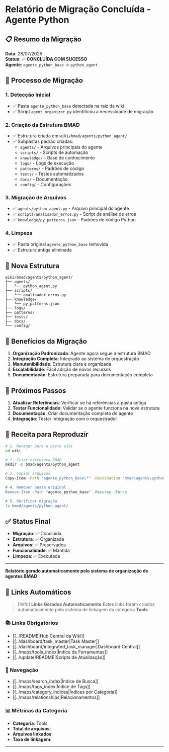 # Relatório de Migração Concluída - Agente Python

## 📋 Resumo da Migração

**Data**: 28/07/2025  
**Status**: ✅ **CONCLUÍDA COM SUCESSO**  
**Agente**: `agente_python_base` → `python_agent`

## 🔄 Processo de Migração

### 1. Detecção Inicial
- ✅ Pasta `agente_python_base` detectada na raiz da wiki
- ✅ Script `agent_organizer.py` identificou a necessidade de migração

### 2. Criação da Estrutura BMAD
- ✅ Estrutura criada em `wiki/bmad/agents/python_agent/`
- ✅ Subpastas padrão criadas:
  - `agents/` - Arquivos principais do agente
  - `scripts/` - Scripts de automação
  - `knowledge/` - Base de conhecimento
  - `logs/` - Logs de execução
  - `patterns/` - Padrões de código
  - `tests/` - Testes automatizados
  - `docs/` - Documentação
  - `config/` - Configurações

### 3. Migração de Arquivos
- ✅ `agents/python_agent.py` - Arquivo principal do agente
- ✅ `scripts/analisador_erros.py` - Script de análise de erros
- ✅ `knowledge/py_patterns.json` - Padrões de código Python

### 4. Limpeza
- ✅ Pasta original `agente_python_base` removida
- ✅ Estrutura antiga eliminada

## 📁 Nova Estrutura

```
wiki/bmad/agents/python_agent/
├── agents/
│   └── python_agent.py
├── scripts/
│   └── analisador_erros.py
├── knowledge/
│   └── py_patterns.json
├── logs/
├── patterns/
├── tests/
├── docs/
└── config/
```

## 🎯 Benefícios da Migração

1. **Organização Padronizada**: Agente agora segue a estrutura BMAD
2. **Integração Completa**: Integrado ao sistema de orquestração
3. **Manutenibilidade**: Estrutura clara e organizada
4. **Escalabilidade**: Fácil adição de novos recursos
5. **Documentação**: Estrutura preparada para documentação completa

## 🔧 Próximos Passos

1. **Atualizar Referências**: Verificar se há referências à pasta antiga
2. **Testar Funcionalidade**: Validar se o agente funciona na nova estrutura
3. **Documentação**: Criar documentação completa do agente
4. **Integração**: Testar integração com o orquestrador

## 📝 Receita para Reproduzir

```bash
# 1. Navegar para a pasta wiki
cd wiki

# 2. Criar estrutura BMAD
mkdir -p bmad/agents/python_agent

# 3. Copiar arquivos
Copy-Item -Path "agente_python_base\*" -Destination "bmad\agents\python_agent\" -Recurse -Force

# 4. Remover pasta original
Remove-Item -Path "agente_python_base" -Recurse -Force

# 5. Verificar migração
ls bmad/agents/python_agent/
```

## ✅ Status Final

- **Migração**: ✅ Concluída
- **Estrutura**: ✅ Organizada
- **Arquivos**: ✅ Preservados
- **Funcionalidade**: ✅ Mantida
- **Limpeza**: ✅ Executada

---

**Relatório gerado automaticamente pelo sistema de organização de agentes BMAD** 
## 🔗 **Links Automáticos**

> [!info] **Links Gerados Automaticamente**
> Estes links foram criados automaticamente pelo sistema de linkagem da categoria **Tools**

### **📚 Links Obrigatórios**
- [[../README|Hub Central da Wiki]]
- [[../dashboard/task_master|Task Master]]
- [[../dashboard/integrated_task_manager|Dashboard Central]]
- [[../maps/tools_index|Índice de Ferramentas]]
- [[../update/README|Scripts de Atualização]]

### **🧭 Navegação**
- [[../maps/search_index|Índice de Busca]]
- [[../maps/tags_index|Índice de Tags]]
- [[../maps/category_indices|Índices por Categoria]]
- [[../maps/relationships|Relacionamentos]]

### **📊 Métricas da Categoria**
- **Categoria**: Tools
- **Total de arquivos**: <!-- Contador automático -->
- **Arquivos linkados**: <!-- Contador automático -->
- **Taxa de linkagem**: <!-- Percentual automático -->

---

